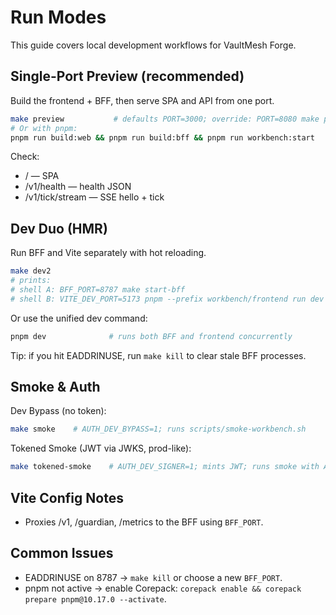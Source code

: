 # Run Modes

This guide covers local development workflows for VaultMesh Forge.

## Single-Port Preview (recommended)

Build the frontend + BFF, then serve SPA and API from one port.

```bash
make preview           # defaults PORT=3000; override: PORT=8080 make preview
# Or with pnpm:
pnpm run build:web && pnpm run build:bff && pnpm run workbench:start
```

Check:

- / — SPA
- /v1/health — health JSON
- /v1/tick/stream — SSE hello + tick

## Dev Duo (HMR)

Run BFF and Vite separately with hot reloading.

```bash
make dev2
# prints:
# shell A: BFF_PORT=8787 make start-bff
# shell B: VITE_DEV_PORT=5173 pnpm --prefix workbench/frontend run dev
```

Or use the unified dev command:

```bash
pnpm dev              # runs both BFF and frontend concurrently
```

Tip: if you hit EADDRINUSE, run `make kill` to clear stale BFF processes.

## Smoke & Auth

Dev Bypass (no token):

```bash
make smoke    # AUTH_DEV_BYPASS=1; runs scripts/smoke-workbench.sh
```

Tokened Smoke (JWT via JWKS, prod-like):

```bash
make tokened-smoke    # AUTH_DEV_SIGNER=1; mints JWT; runs smoke with AUTH_HEADER
```

## Vite Config Notes

- Proxies /v1, /guardian, /metrics to the BFF using `BFF_PORT`.

## Common Issues

- EADDRINUSE on 8787 → `make kill` or choose a new `BFF_PORT`.
- pnpm not active → enable Corepack: `corepack enable && corepack prepare pnpm@10.17.0 --activate`.
